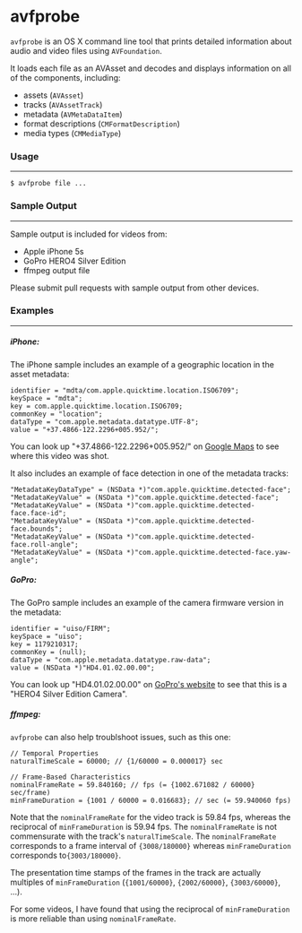 avfprobe
========

`avfprobe` is an OS X command line tool that prints detailed information about audio and video files using `AVFoundation`.
 
It loads each file as an AVAsset and decodes and displays information on all of the components, including:

* assets (`AVAsset`)
* tracks (`AVAssetTrack`)
* metadata (`AVMetaDataItem`)
* format descriptions (`CMFormatDescription`)
* media types (`CMMediaType`)

### Usage
---------

```$ avfprobe file ...```

### Sample Output
-----------------

Sample output is included for videos from:

* Apple iPhone 5s
* GoPro HERO4 Silver Edition
* ffmpeg output file

Please submit pull requests with sample output from other devices.

### Examples
------------

##### iPhone:

The iPhone sample includes an example of a geographic location in the asset metadata:

```
identifier = "mdta/com.apple.quicktime.location.ISO6709";
keySpace = "mdta";
key = com.apple.quicktime.location.ISO6709;
commonKey = "location";
dataType = "com.apple.metadata.datatype.UTF-8";
value = "+37.4866-122.2296+005.952/";
```

You can look up "+37.4866-122.2296+005.952/" on [Google Maps](https://www.google.com/maps/place/%2B37.4866-122.2296) to see where this video was shot.

It also includes an example of face detection in one of the metadata tracks:

```
"MetadataKeyDataType" = (NSData *)"com.apple.quicktime.detected-face";
"MetadataKeyValue" = (NSData *)"com.apple.quicktime.detected-face";
"MetadataKeyValue" = (NSData *)"com.apple.quicktime.detected-face.face-id";
"MetadataKeyValue" = (NSData *)"com.apple.quicktime.detected-face.bounds";
"MetadataKeyValue" = (NSData *)"com.apple.quicktime.detected-face.roll-angle";
"MetadataKeyValue" = (NSData *)"com.apple.quicktime.detected-face.yaw-angle";
```

##### GoPro:

The GoPro sample includes an example of the camera firmware version in the metadata:

```
identifier = "uiso/FIRM";
keySpace = "uiso";
key = 1179210317;
commonKey = (null);
dataType = "com.apple.metadata.datatype.raw-data";
value = (NSData *)"HD4.01.02.00.00";
```

You can look up "HD4.01.02.00.00" on [GoPro's website](https://gopro.com/support/articles/firmware-release-information) to see that this is a "HERO4 Silver Edition Camera".

##### ffmpeg:

`avfprobe` can also help troublshoot issues, such as this one:

```
// Temporal Properties
naturalTimeScale = 60000; // {1/60000 = 0.000017} sec

// Frame-Based Characteristics
nominalFrameRate = 59.840160; // fps (= {1002.671082 / 60000} sec/frame)
minFrameDuration = {1001 / 60000 = 0.016683}; // sec (= 59.940060 fps)
```

Note that the `nominalFrameRate` for the video track is 59.84 fps, whereas the reciprocal of
`minFrameDuration` is 59.94 fps.  The `nominalFrameRate` is not commensurate with the track's `naturalTimeScale`.
The `nominalFrameRate` corresponds to a frame interval of `{3008/180000}` whereas `minFrameDuration`
 corresponds to`{3003/180000}`.

The presentation time stamps of the frames in the track are actually multiples of `minFrameDuration`
(`{1001/60000}`, `{2002/60000}`, `{3003/60000}`, ...).

For some videos, I have found that using the reciprocal of `minFrameDuration` is more reliable than using `nominalFrameRate`.